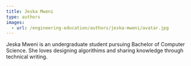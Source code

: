 ```yaml
---
title: Jeska Mweni
type: authors
images:
  - url: /engineering-education/authors/jeska-mweni/avatar.jpg 
---
```

Jeska Mweni is an undergraduate student pursuing Bachelor of Computer Science. She loves designing algorithims and sharing knowledge through technical writing.